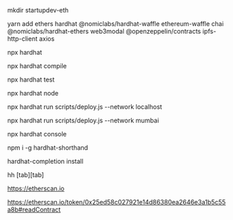 mkdir startupdev-eth

yarn add ethers hardhat @nomiclabs/hardhat-waffle ethereum-waffle chai @nomiclabs/hardhat-ethers web3modal @openzeppelin/contracts ipfs-http-client axios

npx hardhat

npx hardhat compile

npx hardhat test

npx hardhat node

npx hardhat run scripts/deploy.js --network localhost

npx hardhat run scripts/deploy.js --network mumbai

npx hardhat console

npm i -g hardhat-shorthand

hardhat-completion install

hh [tab][tab]

https://etherscan.io

https://etherscan.io/token/0x25ed58c027921e14d86380ea2646e3a1b5c55a8b#readContract
